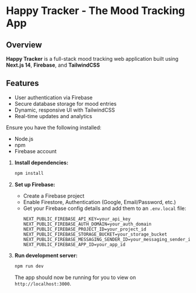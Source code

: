 # Happy Tracker - The Mood Tracking App

## Overview

**Happy Tracker** is a full-stack mood tracking web application built using **Next.js 14**, **Firebase**, and **TailwindCSS**

## Features

- User authentication via Firebase
- Secure database storage for mood entries
- Dynamic, responsive UI with TailwindCSS
- Real-time updates and analytics

Ensure you have the following installed:

- Node.js
- npm
- Firebase account

1. **Install dependencies:**

   ```sh
   npm install
   ```

2. **Set up Firebase:**

   - Create a Firebase project
   - Enable Firestore, Authentication (Google, Email/Password, etc.)
   - Get your Firebase config details and add them to an `.env.local` file:
     ```env
     NEXT_PUBLIC_FIREBASE_API_KEY=your_api_key
     NEXT_PUBLIC_FIREBASE_AUTH_DOMAIN=your_auth_domain
     NEXT_PUBLIC_FIREBASE_PROJECT_ID=your_project_id
     NEXT_PUBLIC_FIREBASE_STORAGE_BUCKET=your_storage_bucket
     NEXT_PUBLIC_FIREBASE_MESSAGING_SENDER_ID=your_messaging_sender_id
     NEXT_PUBLIC_FIREBASE_APP_ID=your_app_id
     ```

3. **Run development server:**
   ```sh
   npm run dev
   ```
   The app should now be running for you to view on `http://localhost:3000`.
